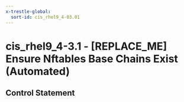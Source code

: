 ```yaml
---
x-trestle-global:
  sort-id: cis_rhel9_4-03.01
---
```


# cis_rhel9_4-3.1 - \[REPLACE_ME\] Ensure Nftables Base Chains Exist (Automated)

## Control Statement
